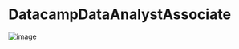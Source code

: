 # DatacampDataAnalystAssociate

![image]("https://www.facebook.com/photo/?fbid=586503593041262&set=a.586503563041265")
